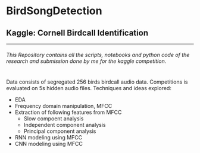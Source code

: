 # BirdSongDetection
## Kaggle: Cornell Birdcall Identification
--- 
###### This Repository contains all the scripts, notebooks and python code of the research and submission done by me for the kaggle competition. 
#
Data consists of segregated 256 birds birdcall audio data. Competitions is evaluated on 5s hidden audio files.
Techniques and ideas explored:
- EDA
- Frequency domain manipulation, MFCC
- Extraction of following features from MFCC
    - Slow compoent analysis
    - Independent component analysis
    - Principal component analysis
- RNN modeling using MFCC
- CNN modeling using MFCC
